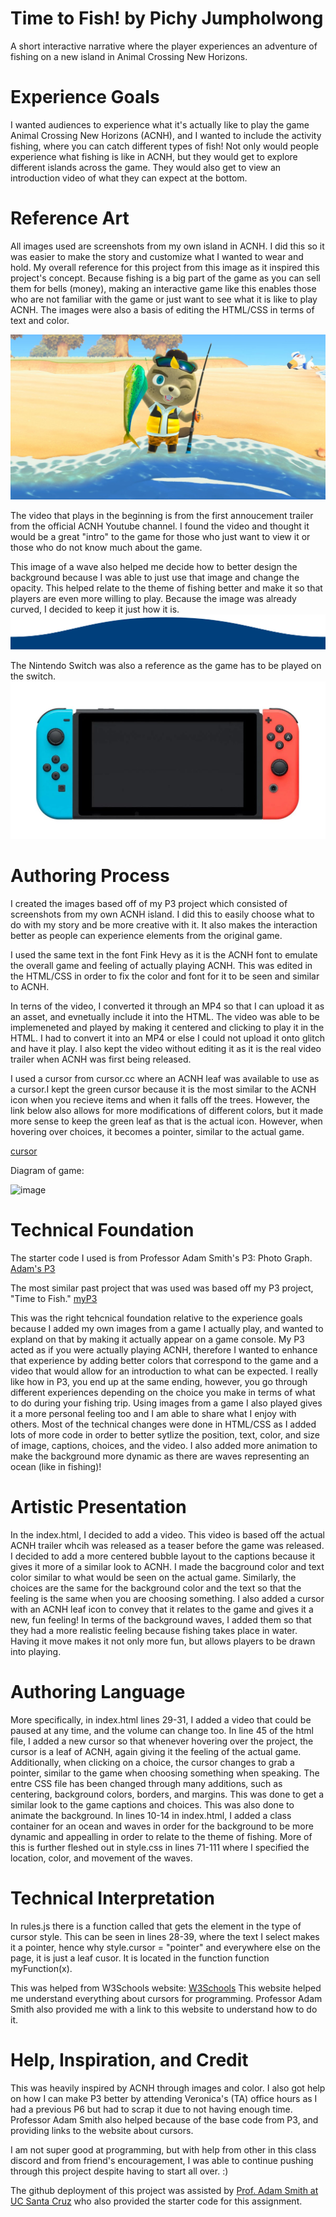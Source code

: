 # Time to Fish! by Pichy Jumpholwong

A short interactive narrative where the player experiences an adventure of fishing
on a new island in Animal Crossing New Horizons.

# Experience Goals

I wanted audiences to experience what it's actually like to play the game
Animal Crossing New Horizons (ACNH), and I wanted to include the activity fishing, where you
can catch different types of fish! Not only would people experience what fishing is like in ACNH, but
they would get to explore different islands across the game. They would also get to view an
introduction video of what they can expect at the bottom.

# Reference Art

All images used are screenshots from my own island in ACNH. I did this so it was easier
to make the story and customize what I wanted to wear and hold. My overall reference for
this project from this image as it inspired this project's concept.
Because fishing is a big part of the game as you can sell them for bells (money),
making an interactive game like this enables those who are not familiar with
the game or just want to see what it is like to play ACNH. The images were also a basis of editing the HTML/CSS in terms of text and color.

![image](https://raw.githubusercontent.com/pichyj/Time-To-Fish/main/acnh%20fishing.jpeg)

The video that plays in the beginning is from the first annoucement trailer from the official ACNH Youtube channel.
I found the video and thought
it would be a great "intro" to the game for those who just want
to view it or those who do not know much about the game.

This image of a wave also helped me decide how to better design the background because I was able to just use that
image and change the opacity. This helped relate to the theme of fishing better and make it so that
players are even more willing to play. Because the image was already curved, I decided to keep it just how it is.
![image](https://raw.githubusercontent.com/pichyj/Time-To-Fish/main/wave%20image.svg)

The Nintendo Switch was also a reference as the game has to be played on the switch.
![image](https://raw.githubusercontent.com/pichyj/Time-To-Fish/main/nintendo%20switch%20image.jpeg)

# Authoring Process

I created the images based off of my P3 project which consisted of screenshots from my own
ACNH island. I did this to easily choose what to do with my story and be
more creative with it. It also makes the interaction better as people can experience elements from the original game.

I used the same text in the font Fink Hevy as it is the ACNH font to emulate
the overall game and feeling of actually playing ACNH. This was edited in the HTML/CSS
in order to fix the color and font for it to be seen and similar to ACNH.

In terns of the video, I converted it through an MP4 so that I can upload it as an asset,
and evnetually include it into the HTML. The video was able to be implemeneted and played
by making it centered and clicking to play it in the HTML. I had to convert it into an MP4
or else I could not upload it onto glitch and have it play. I also kept the video without
editing it as it is the real video trailer when ACNH was first being released.

I used a cursor from cursor.cc where an ACNH leaf was available to use as a cursor.I kept the green
cursor because it is the most similar to the ACNH icon when you recieve items and when it falls off the trees.
However, the link below also allows for more modifications of different colors, but it made more sense to keep the
green leaf as that is the actual icon. However, when hovering over choices, it becomes a pointer, similar to the
actual game.

[cursor](https://www.cursor.cc/?action=icon&file_id=28145)

Diagram of game:

![image](https://raw.githubusercontent.com/pichyj/Time-To-Fish/main/IMG_1724.PNG)

# Technical Foundation

The starter code I used is from Professor Adam Smith's P3: Photo Graph. [Adam's P3](https://glitch.com/~photo-graph-base-2021)

The most similar past project that was used was based off my P3 project, "Time to Fish."
[myP3](https://p3-time-to-fish.glitch.me)

This was the right tehcnical foundation relative to the experience goals because I added my
own images from a game I actually play, and wanted to expland on that by making it actually
appear on a game console. My P3 acted as if you were actually playing ACNH, therefore I
wanted to enhance that experience by adding better colors that correspond to the game and
a video that would allow for an introduction to what can be expected. I really like how in
P3, you end up at the same ending, however, you go through different experiences depending
on the choice you make in terms of what to do during your fishing trip. Using images from a game I also played
gives it a more personal feeling too and I am able to share what I enjoy with others.
Most of the technical changes were done in HTML/CSS as I added lots of more code in order
to better sytlize the position, text, color, and size of image, captions, choices, and the
video. I also added more animation to make the background more dynamic as there are waves representing an ocean (like in fishing)!

# Artistic Presentation

In the index.html, I decided to add a video. This video is based off the actual ACNH
trailer whcih was released as a teaser before the game was released. I decided to add a
more centered bubble layout to the captions because it gives it more of a similar look
to ACNH. I made the bacground color and text color similar to what would be seen on the
actual game. Similarly, the choices are the same for the background color and the
text so that the feeling is the same when you are choosing something. I also added a cursor with
an ACNH leaf icon to convey that it relates to the game and gives it a new, fun feeling! In terms of the
background waves, I added them so that they had a more realistic feeling because fishing takes place in
water. Having it move makes it not only more fun, but allows players to be drawn into playing.

# Authoring Language

More specifically, in index.html lines 29-31, I added a video that could be paused at any
time, and the volume can change too. In line 45 of the html file, I added a new cursor so that whenever
hovering over the project, the cursor is a leaf of ACNH, again giving it the feeling of
the actual game. Additionally, when clicking on a choice, the cursor changes to grab a pointer, similar
to the game when choosing something when speaking. The entre CSS file has been changed through many additions, such as
centering, background colors, borders, and margins. This was done to get a similar look
to the game captions and choices. This was also done to animate the background. In lines 10-14 in index.html, I added a class container for an ocean and waves
in order for the background to be more dynamic and appealling in order to relate to the theme of fishing. More
of this is further fleshed out in style.css in lines 71-111 where I specified the location, color, and movement of the waves.

# Technical Interpretation

In rules.js there is a function called that gets the element in the type of cursor style.
This can be seen in lines 28-39, where the text I select makes it a pointer, hence why style.cursor = "pointer" and everywhere else on the page,
it is just a leaf cusor. It is located in the function function myFunction(x).


This was helped from W3Schools website: [W3Schools](https://www.w3schools.com/jsref/prop_style_cursor.asp)
This website helped me understand everything about cursors for programming. Professor Adam Smith also provided me with a link to
this website to understand how to do it.

# Help, Inspiration, and Credit

This was heavily inspired by ACNH through images and color. I also got help on how I can
make P3 better by attending Veronica's (TA) office hours as I had a previous P6 but had to scrap it due
to not having enough time. Professor Adam Smith also helped because of the base code from P3, and
providing links to the website about cursors.

I am not super good at programming, but with help from other in this class discord and from friend's
encouragement, I was able to continue pushing through this project despite having to start all over. :)

The github deployment of this project was assisted by [Prof. Adam Smith at UC Santa Cruz](https://engineering.ucsc.edu/people/amsmith) who also provided the starter code for this assignment.
